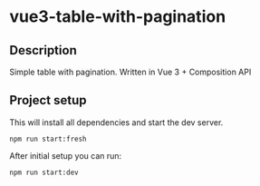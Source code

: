 # vue3-table-with-pagination

## Description
Simple table with pagination. Written in Vue 3 + Composition API

## Project setup
This will install all dependencies and start the dev server. 
```
npm run start:fresh
```


After initial setup you can run:
```
npm run start:dev
```



